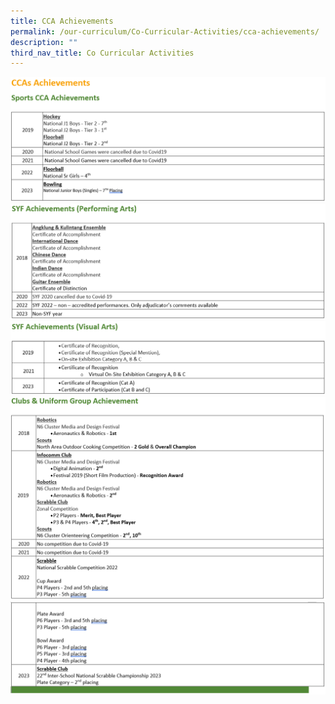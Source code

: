 ```yaml
---
title: CCA Achievements
permalink: /our-curriculum/Co-Curricular-Activities/cca-achievements/
description: ""
third_nav_title: Co Curricular Activities
---
```

![](/images/cca_a1.PNG)
![](/images/cca_a2.PNG)
![](/images/cca_a3.PNG)
![](/images/cca_a4.PNG)
![](/images/cca_a5.PNG)